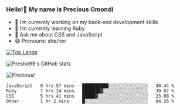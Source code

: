 ### Hello!👋 My name is Precious Omondi 

- 🔭 I’m currently working on my back-end development skills
- 🌱 I’m currently learning Ruby
- 💬 Ask me about CSS and JavaScript
- 😄 Pronouns: she/her



[![Top Langs](https://github-readme-stats.vercel.app/api/top-langs/?username=Presho99&langs_count=8&theme=dark)](https://github.com/Presho99/github-readme-stats)

![Presho99's GitHub stats](https://github-readme-stats.vercel.app/api?username=Presho99&show_icons=true&theme=dark)


<p align="left"> <img src=https://komarev.com/ghpvc/?username=Presho99&color=blueviolet alt=Precious/></p>






<!--START_SECTION:waka-->

```text
JavaScript   9 hrs 57 mins   ██████████░░░░░░░░░░░░░░░   40.44 %
Ruby         7 hrs 24 mins   ███████▓░░░░░░░░░░░░░░░░░   30.07 %
CSS          5 hrs 41 mins   █████▓░░░░░░░░░░░░░░░░░░░   23.08 %
Other        1 hr 2 mins     █░░░░░░░░░░░░░░░░░░░░░░░░   04.26 %
```

<!--END_SECTION:waka-->

